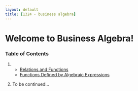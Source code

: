 ```yaml
---
layout: default
title: [1324 - business algebra]
---
```


Welcome to Business Algebra!
===

### Table of Contents

1. - [Relations and Functions](01-functions-part-1.html)
    - [Functions Defined by Algebraic Expressions](01-functions-part-2.html)

2. To be continued...